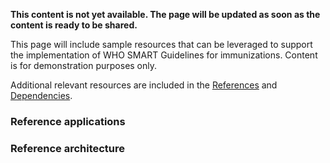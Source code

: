 **This content is not yet available. The page will be updated as soon as the content is ready to be shared.**

This page will include sample resources that can be leveraged to support the implementation of WHO SMART Guidelines for immunizations. Content is for demonstration purposes only.

Additional relevant resources are included in the <a href="references.html">References</a> and <a href="dependencies.html">Dependencies</a>.
 
### Reference applications

### Reference architecture
